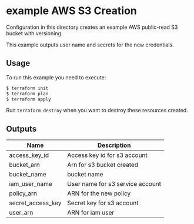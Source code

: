 # example AWS S3 Creation

Configuration in this directory creates an example AWS public-read S3 bucket with versioning.

This example outputs user name and secrets for the new credentials.

## Usage

To run this example you need to execute:

```bash
$ terraform init
$ terraform plan
$ terraform apply
```

Run `terraform destroy` when you want to destroy these resources created.

## Outputs

| Name | Description |
|------|-------------|
| access_key_id | Access key id for s3 account |
| bucket_arn | Arn for s3 bucket created |
| bucket_name | bucket name |
| iam_user_name | User name for s3 service account |
| policy_arn | ARN for the new policy |
| secret_access_key | Secret key for s3 account |
| user_arn | ARN for iam user |

